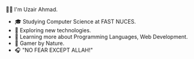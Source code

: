 
 💁‍♂️ I'm Uzair Ahmad.

- 🎓   Studying Computer Science at FAST NUCES.
- 🤔   Exploring new technologies.
- 🌱   Learning more about Programming Languages, Web Development.
- 🥋   Gamer by Nature.
- 🎧   "NO FEAR EXCEPT ALLAH!"


<!---
Uzairahmad8/Uzairahmad8 is a ✨ special ✨ repository because its `README.md` (this file) appears on your GitHub profile.
You can click the Preview link to take a look at your changes.
--->
